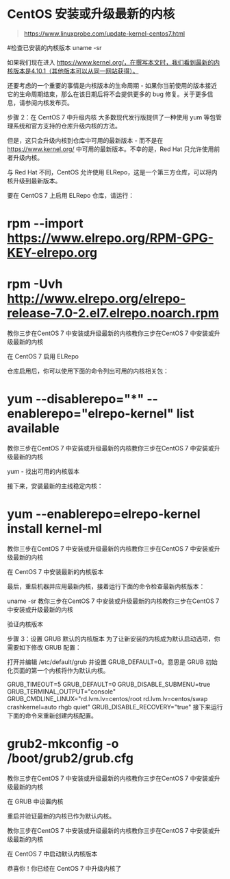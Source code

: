 # CentOS 安装或升级最新的内核
> https://www.linuxprobe.com/update-kernel-centos7.html





#检查已安装的内核版本
uname -sr

 

如果我们现在进入 https://www.kernel.org/，在撰写本文时，我们看到最新的内核版本是4.10.1（其他版本可以从同一网站获得）。

还要考虑的一个重要的事情是内核版本的生命周期 - 如果你当前使用的版本接近它的生命周期结束，那么在该日期后将不会提供更多的 bug 修复。关于更多信息，请参阅内核发布页。

步骤 2：在 CentOS 7 中升级内核
大多数现代发行版提供了一种使用 yum 等包管理系统和官方支持的仓库升级内核的方法。

但是，这只会升级内核到仓库中可用的最新版本 - 而不是在 https://www.kernel.org/ 中可用的最新版本。不幸的是，Red Hat 只允许使用前者升级内核。

与 Red Hat 不同，CentOS 允许使用 ELRepo，这是一个第三方仓库，可以将内核升级到最新版本。

要在 CentOS 7 上启用 ELRepo 仓库，请运行：

# rpm --import https://www.elrepo.org/RPM-GPG-KEY-elrepo.org
# rpm -Uvh http://www.elrepo.org/elrepo-release-7.0-2.el7.elrepo.noarch.rpm
教你三步在CentOS 7 中安装或升级最新的内核教你三步在CentOS 7 中安装或升级最新的内核

在 CentOS 7 启用 ELRepo

仓库启用后，你可以使用下面的命令列出可用的内核相关包：

# yum --disablerepo="*" --enablerepo="elrepo-kernel" list available
教你三步在CentOS 7 中安装或升级最新的内核教你三步在CentOS 7 中安装或升级最新的内核

yum - 找出可用的内核版本

接下来，安装最新的主线稳定内核：

# yum --enablerepo=elrepo-kernel install kernel-ml
教你三步在CentOS 7 中安装或升级最新的内核教你三步在CentOS 7 中安装或升级最新的内核

在 CentOS 7 中安装最新的内核版本

最后，重启机器并应用最新内核，接着运行下面的命令检查最新内核版本：

uname -sr
教你三步在CentOS 7 中安装或升级最新的内核教你三步在CentOS 7 中安装或升级最新的内核

验证内核版本

步骤 3：设置 GRUB 默认的内核版本
为了让新安装的内核成为默认启动选项，你需要如下修改 GRUB 配置：

打开并编辑 /etc/default/grub 并设置 GRUB_DEFAULT=0。意思是 GRUB 初始化页面的第一个内核将作为默认内核。

GRUB_TIMEOUT=5
GRUB_DEFAULT=0
GRUB_DISABLE_SUBMENU=true
GRUB_TERMINAL_OUTPUT="console"
GRUB_CMDLINE_LINUX="rd.lvm.lv=centos/root rd.lvm.lv=centos/swap crashkernel=auto rhgb quiet"
GRUB_DISABLE_RECOVERY="true"
接下来运行下面的命令来重新创建内核配置。

# grub2-mkconfig -o /boot/grub2/grub.cfg
教你三步在CentOS 7 中安装或升级最新的内核教你三步在CentOS 7 中安装或升级最新的内核

在 GRUB 中设置内核

重启并验证最新的内核已作为默认内核。

教你三步在CentOS 7 中安装或升级最新的内核教你三步在CentOS 7 中安装或升级最新的内核

在 CentOS 7 中启动默认内核版本

恭喜你！你已经在 CentOS 7 中升级内核了
















